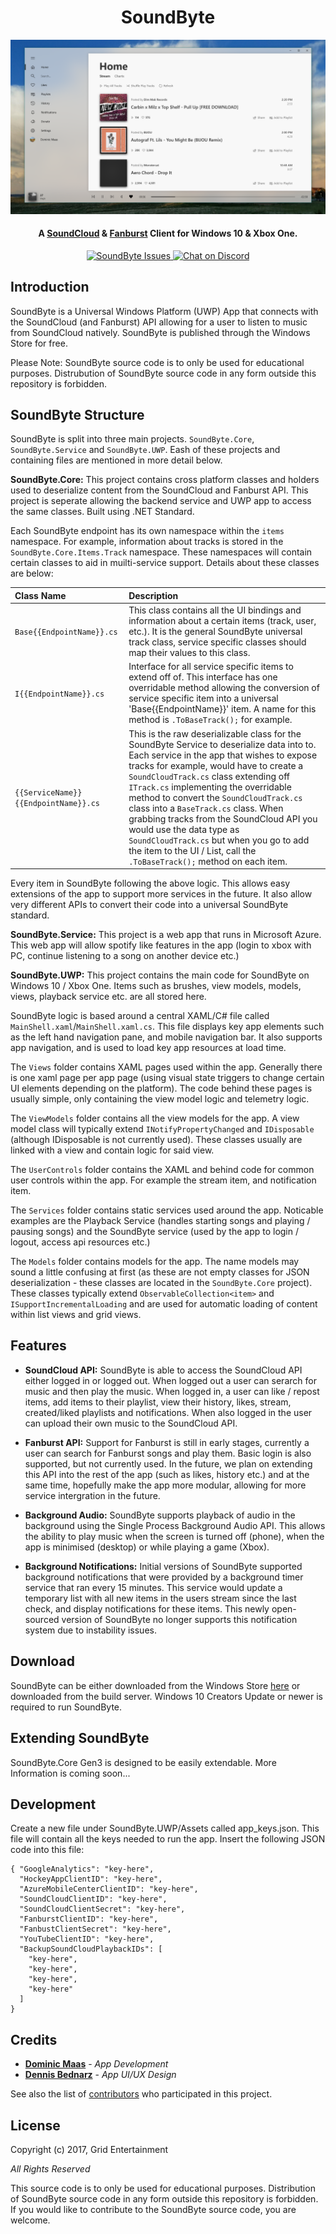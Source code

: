 
<h1 align="center">
SoundByte
</h1>

<img src="SoundByte.UWP/Assets/Screenshots/mainpage.png" alt="SoundByte Screenshot">

<h4 align="center">A <a href="https://soundcloud.com/" target="_blank">SoundCloud</a> &amp; <a href="https://fanburst.com/" target="_blank">Fanburst</a> Client for Windows 10 &amp; Xbox One.</h4>

<p align="center">
    <a href="https://github.com/DominicMaas/SoundByte/issues">
        <img src="https://img.shields.io/github/issues/dominicmaas/soundbyte.svg" alt="SoundByte Issues">
    </a>
    <a href="https://discord.gg/tftSadE">
        <img src="https://img.shields.io/discord/333524708463214594.svg" alt="Chat on Discord">
    </a>
</p>

## Introduction
SoundByte is a Universal Windows Platform (UWP) App that connects with the SoundCloud (and Fanburst) API allowing for a user to listen to music from SoundCloud natively. SoundByte is published through the Windows Store for free.

Please Note: SoundByte source code is to only be used for educational purposes. Distrubution of SoundByte source code in any form outside this repository is forbidden.

## SoundByte Structure

SoundByte is split into three main projects. `SoundByte.Core`, `SoundByte.Service` and `SoundByte.UWP`. Eash of these projects and containing files are mentioned in more detail below.


**SoundByte.Core:** This project contains cross platform classes and holders used to deserialize content from the SoundCloud and Fanburst API. This project is seperate allowing the backend service and UWP app to access the same classes. Built using .NET Standard. 

Each SoundByte endpoint has its own namespace within the `items` namespace. For example, information about tracks is stored in the `SoundByte.Core.Items.Track` namespace. These namespaces will contain certain classes to aid in muilti-service support. Details about these classes are below:

|Class Name|Description|
|:-|:-|
|`Base{{EndpointName}}.cs`|This class contains all the UI bindings and information about a certain items (track, user, etc.). It is the general SoundByte universal track class, service specific classes should map their values to this class.|
|`I{{EndpointName}}.cs`|Interface for all service specific items to extend off of. This interface has one overridable method allowing the conversion of service specific item into a universal 'Base{{EndpointName}}' item. A name for this method is `.ToBaseTrack();` for example.|
|`{{ServiceName}}{{EndpointName}}.cs`|This is the raw deserializable class for the SoundByte Service to deserialize data into to. Each service in the app that wishes to expose tracks for example, would have to create a `SoundCloudTrack.cs` class extending off `ITrack.cs` implementing the overridable method to convert the `SoundCloudTrack.cs` class into a `BaseTrack.cs` class. When grabbing tracks from the SoundCloud API you would use the data type as `SoundCloudTrack.cs` but when you go to add the item to the UI / List, call the `.ToBaseTrack();` method on each item.|

Every item in SoundByte following the above logic. This allows easy extensions of the app to support more services in the future. It also allow very different APIs to convert their code into a universal SoundByte standard.

**SoundByte.Service:** This project is a web app that runs in Microsoft Azure. This web app will allow spotify like features in the app (login to xbox with PC, continue listening to a song on another device etc.)

**SoundByte.UWP:** This project contains the main code for SoundByte on Windows 10 / Xbox One. Items such as brushes, view models, models, views, playback service etc. are all stored here.

SoundByte logic is based around a central XAML/C# file called `MainShell.xaml`/`MainShell.xaml.cs`. This file displays key app elements such as the left hand navigation pane, and mobile navigation bar. It also supports app navigation, and is used to load key app resources at load time.

The `Views` folder contains XAML pages used within the app. Generally there is one xaml page per app page (using visual state triggers to change certain UI elements depending on the platform). The code behind these pages is usually simple, only containing the view model logic and telemetry logic.

The `ViewModels` folder contains all the view models for the app. A view model class will typically extend `INotifyPropertyChanged` and `IDisposable` (although IDisposable is not currently used). These classes usually are linked with a view and contain logic for said view.

The `UserControls` folder contains the XAML and behind code for common user controls within the app. For example the stream item, and notification item.

The `Services` folder contains static services used around the app. Noticable examples are the Playback Service (handles starting songs and playing / pausing songs) and the SoundByte service (used by the app to login / logout, access api resources etc.)

The `Models` folder contains models for the app. The name models may sound a little confusing at first (as these are not empty classes for JSON deserialization - these classes are located in the `SoundByte.Core` project). These classes typically extend `ObservableCollection<item>` and `ISupportIncrementalLoading` and are used for automatic loading of content within list views and grid views.


## Features
- **SoundCloud API:** SoundByte is able to access the SoundCloud API either logged in or logged out. When logged out a user can serarch for music and then play the music. When logged in, a user can like / repost items, add items to their playlist, view their history, likes, stream, created/liked playlists and notifications. When also logged in the user can upload their own music to the SoundCloud API.

- **Fanburst API:** Support for Fanburst is still in early stages, currently a user can search for Fanburst songs and play them. Basic login is also supported, but not currently used. In the future, we plan on extending this API into the rest of the app (such as likes, history etc.) and at the same time, hopefully make the app more modular, allowing for more service intergration in the future.

- **Background Audio:** SoundByte supports playback of audio in the background using the Single Process Background Audio API. This allows the ability to play music when the screen is turned off (phone), when the app is minimised (desktop) or while playing a game (Xbox).

- **Background Notifications:** Initial versions of SoundByte supported background notifications that were provided by a background timer service that ran every 15 minutes. This service would update a temporary list with all new items in the users stream since the last check, and display notifications for these items. This newly open-sourced version of SoundByte no longer supports this notification system due to instability issues. 

## Download
SoundByte can be either downloaded from the Windows Store [here](https://www.microsoft.com/store/apps/9nblggh4xbjg) or downloaded from the build server. Windows 10 Creators Update or newer is required to run SoundByte.

## Extending SoundByte

SoundByte.Core Gen3 is designed to be easily extendable. More Information is coming soon...


## Development

Create a new file under SoundByte.UWP/Assets called app_keys.json. This file will contain all the keys needed to run the app.
Insert the following JSON code into this file:

``` 
{ "GoogleAnalytics": "key-here",
  "HockeyAppClientID": "key-here",
  "AzureMobileCenterClientID": "key-here",
  "SoundCloudClientID": "key-here",
  "SoundCloudClientSecret": "key-here",
  "FanburstClientID": "key-here",
  "FanbustClientSecret": "key-here",
  "YouTubeClientID": "key-here",
  "BackupSoundCloudPlaybackIDs": [
    "key-here",
    "key-here",
    "key-here",
    "key-here"
  ]
}
```

## Credits

- **[Dominic Maas](https://twitter.com/dominicjmaas)**  - *App Development*
- **[Dennis Bednarz](https://twitter.com/DennisBednarz)**  - *App UI/UX Design*

See also the list of [contributors](https://github.com/DominicMaas/SoundByte/contributors) who participated in this project.

## License

Copyright (c) 2017, Grid Entertainment

*All Rights Reserved*

This source code is to only be used for educational purposes. Distribution of SoundByte source code in any form outside this repository is forbidden. If you would like to contribute to the SoundByte source code, you are welcome.